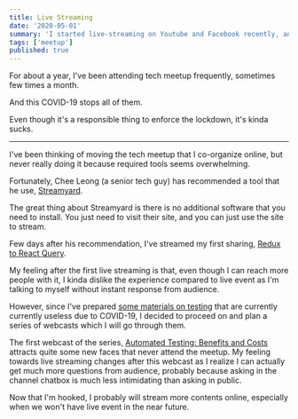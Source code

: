 ```yaml
---
title: Live Streaming
date: '2020-05-01'
summary: 'I started live-streaming on Youtube and Facebook recently, and I kinda like it.'
tags: ['meetup']
published: true
---
```


For about a year, I've been attending tech meetup frequently, sometimes few times a month.

And this COVID-19 stops all of them.

Even though it's a responsible thing to enforce the lockdown, it's kinda sucks.

---

I've been thinking of moving the tech meetup that I co-organize online, but never really doing it because required tools seems overwhelming.

Fortunately, Chee Leong (a senior tech guy) has recommended a tool that he use, [Streamyard](https://streamyard.com/).

The great thing about Streamyard is there is no additional software that you need to install. You just need to visit their site, and you can just use the site to stream.

Few days after his recommendation, I've streamed my first sharing, [Redux to React Query](https://youtu.be/FPDoMt-RfUQ).

My feeling after the first live streaming is that, even though I can reach more people with it, I kinda dislike the experience compared to live event as I'm talking to myself without instant response from audience.

However, since I've prepared [some materials on testing](/react-testing) that are currently currently useless due to COVID-19, I decided to proceed on and plan a series of webcasts which I will go through them.

The first webcast of the series, [Automated Testing: Benefits and Costs](https://youtu.be/l1iyrIyWTcU) attracts quite some new faces that never attend the meetup. My feeling towards live streaming changes after this webcast as I realize I can actually get much more questions from audience, probably because asking in the channel chatbox is much less intimidating than asking in public.

Now that I'm hooked, I probably will stream more contents online, especially when we won't have live event in the near future.
